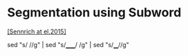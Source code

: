 # Segmentation using Subword

[[Sennrich at el.2015]](https://arxiv.org/pdf/1508.07909.pdf)

sed "s/ //g" | sed "s/▁▁/ /g" | sed "s/▁//g"
